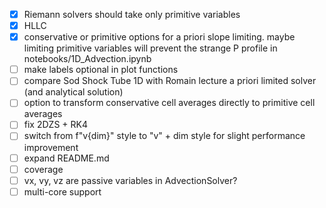 - [x] Riemann solvers should take only primitive variables
- [x] HLLC
- [x] conservative or primitive options for a priori slope limiting. maybe limiting primitive variables will prevent the strange P profile in notebooks/1D_Advection.ipynb
- [ ] make labels optional in plot functions
- [ ] compare Sod Shock Tube 1D with Romain lecture a priori limited solver (and analytical solution)
- [ ] option to transform conservative cell averages directly to primitive cell averages
- [ ] fix 2DZS + RK4
- [ ] switch from f"v{dim}" style to "v" + dim style for slight performance improvement
- [ ] expand README.md
- [ ] coverage
- [ ] vx, vy, vz are passive variables in AdvectionSolver?
- [ ] multi-core support
